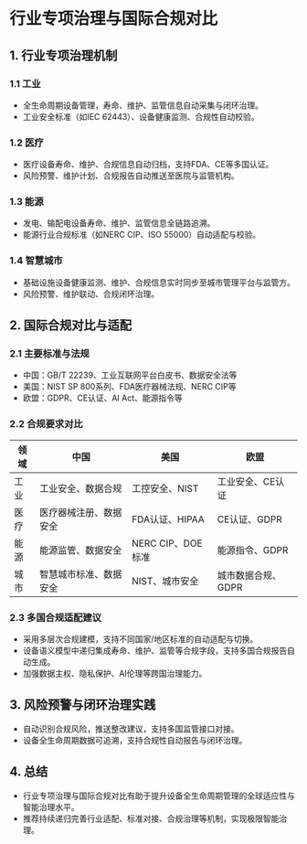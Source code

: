 # 行业专项治理与国际合规对比

## 1. 行业专项治理机制

### 1.1 工业

- 全生命周期设备管理，寿命、维护、监管信息自动采集与闭环治理。
- 工业安全标准（如IEC 62443）、设备健康监测、合规性自动校验。

### 1.2 医疗

- 医疗设备寿命、维护、合规信息自动归档，支持FDA、CE等多国认证。
- 风险预警、维护计划、合规报告自动推送至医院与监管机构。

### 1.3 能源

- 发电、输配电设备寿命、维护、监管信息全链路追溯。
- 能源行业合规标准（如NERC CIP、ISO 55000）自动适配与校验。

### 1.4 智慧城市

- 基础设施设备健康监测、维护、合规信息实时同步至城市管理平台与监管方。
- 风险预警、维护联动、合规闭环治理。

## 2. 国际合规对比与适配

### 2.1 主要标准与法规

- 中国：GB/T 22239、工业互联网平台白皮书、数据安全法等
- 美国：NIST SP 800系列、FDA医疗器械法规、NERC CIP等
- 欧盟：GDPR、CE认证、AI Act、能源指令等

### 2.2 合规要求对比

| 领域   | 中国                | 美国                | 欧盟                |
|--------|---------------------|---------------------|---------------------|
| 工业   | 工业安全、数据合规  | 工控安全、NIST      | 工业安全、CE认证    |
| 医疗   | 医疗器械注册、数据安全 | FDA认证、HIPAA      | CE认证、GDPR        |
| 能源   | 能源监管、数据安全  | NERC CIP、DOE标准   | 能源指令、GDPR      |
| 城市   | 智慧城市标准、数据安全 | NIST、城市安全      | 城市数据合规、GDPR  |

### 2.3 多国合规适配建议

- 采用多层次合规建模，支持不同国家/地区标准的自动适配与切换。
- 设备语义模型中递归集成寿命、维护、监管等合规字段，支持多国合规报告自动生成。
- 加强数据主权、隐私保护、AI伦理等跨国治理能力。

## 3. 风险预警与闭环治理实践

- 自动识别合规风险，推送整改建议，支持多国监管接口对接。
- 设备全生命周期数据可追溯，支持合规性自动报告与闭环治理。

## 4. 总结

- 行业专项治理与国际合规对比有助于提升设备全生命周期管理的全球适应性与智能治理水平。
- 推荐持续递归完善行业适配、标准对接、合规治理等机制，实现极限智能治理。
